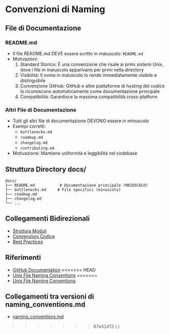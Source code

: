 # Convenzioni di Naming

## File di Documentazione

### README.md
- Il file README.md DEVE essere scritto in maiuscolo: `README.md`
- Motivazioni:
  1. Standard Storico: È una convenzione che risale ai primi sistemi Unix, dove i file in maiuscolo apparivano per primi nella directory
  2. Visibilità: Il nome in maiuscolo lo rende immediatamente visibile e distinguibile
  3. Convenzione GitHub: GitHub e altre piattaforme di hosting del codice lo riconoscono automaticamente come documentazione principale
  4. Compatibilità: Garantisce la massima compatibilità cross-platform

### Altri File di Documentazione
- Tutti gli altri file di documentazione DEVONO essere in minuscolo
- Esempi corretti:
  - `bottlenecks.md`
  - `roadmap.md`
  - `changelog.md`
  - `contributing.md`
- Motivazione: Mantiene uniformità e leggibilità nel codebase

## Struttura Directory docs/
```
docs/
├── README.md           # Documentazione principale (MAIUSCOLO)
├── bottlenecks.md     # File specifici (minuscolo)
├── roadmap.md
├── changelog.md
└── ...
```

## Collegamenti Bidirezionali
- [Struttura Moduli](./structure.md)
- [Convenzioni Codice](./code_conventions.md)
- [Best Practices](./best_practices.md)

## Riferimenti
- [GitHub Documentation](https://docs.github.com/en/repositories/managing-your-repository/about-readmes)
<<<<<<< HEAD
- [Unix File Naming Conventions](https://www.ibm.com/docs/en/aix/7.2?topic=files-naming-conventions) 
=======
- [Unix File Naming Conventions](https://www.ibm.com/docs/en/aix/7.2?topic=files-naming-conventions) 
## Collegamenti tra versioni di naming_conventions.md
* [naming_conventions.md](../../laravel/Modules/Xot/docs/naming_conventions.md)

>>>>>>> 87e42413 (.)
